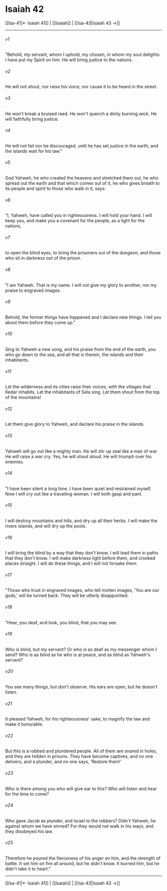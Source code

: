# Isaiah 42

[[Isa-41|← Isaiah 41]] | [[Isaiah]] | [[Isa-43|Isaiah 43 →]]
***



###### v1 
"Behold, my servant, whom I uphold, my chosen, in whom my soul delights: I have put my Spirit on him. He will bring justice to the nations. 

###### v2 
He will not shout, nor raise his voice, nor cause it to be heard in the street. 

###### v3 
He won't break a bruised reed. He won't quench a dimly burning wick. He will faithfully bring justice. 

###### v4 
He will not fail nor be discouraged, until he has set justice in the earth, and the islands wait for his law." 

###### v5 
God Yahweh, he who created the heavens and stretched them out, he who spread out the earth and that which comes out of it, he who gives breath to its people and spirit to those who walk in it, says: 

###### v6 
"I, Yahweh, have called you in righteousness. I will hold your hand. I will keep you, and make you a covenant for the people, as a light for the nations, 

###### v7 
to open the blind eyes, to bring the prisoners out of the dungeon, and those who sit in darkness out of the prison. 

###### v8 
"I am Yahweh. That is my name. I will not give my glory to another, nor my praise to engraved images. 

###### v9 
Behold, the former things have happened and I declare new things. I tell you about them before they come up." 

###### v10 
Sing to Yahweh a new song, and his praise from the end of the earth, you who go down to the sea, and all that is therein, the islands and their inhabitants. 

###### v11 
Let the wilderness and its cities raise their voices, with the villages that Kedar inhabits. Let the inhabitants of Sela sing. Let them shout from the top of the mountains! 

###### v12 
Let them give glory to Yahweh, and declare his praise in the islands. 

###### v13 
Yahweh will go out like a mighty man. He will stir up zeal like a man of war. He will raise a war cry. Yes, he will shout aloud. He will triumph over his enemies. 

###### v14 
"I have been silent a long time. I have been quiet and restrained myself. Now I will cry out like a travailing woman. I will both gasp and pant. 

###### v15 
I will destroy mountains and hills, and dry up all their herbs. I will make the rivers islands, and will dry up the pools. 

###### v16 
I will bring the blind by a way that they don't know. I will lead them in paths that they don't know. I will make darkness light before them, and crooked places straight. I will do these things, and I will not forsake them. 

###### v17 
"Those who trust in engraved images, who tell molten images, 'You are our gods,' will be turned back. They will be utterly disappointed. 

###### v18 
"Hear, you deaf, and look, you blind, that you may see. 

###### v19 
Who is blind, but my servant? Or who is as deaf as my messenger whom I send? Who is as blind as he who is at peace, and as blind as Yahweh's servant? 

###### v20 
You see many things, but don't observe. His ears are open, but he doesn't listen. 

###### v21 
It pleased Yahweh, for his righteousness' sake, to magnify the law and make it honorable. 

###### v22 
But this is a robbed and plundered people. All of them are snared in holes, and they are hidden in prisons. They have become captives, and no one delivers, and a plunder, and no one says, 'Restore them!' 

###### v23 
Who is there among you who will give ear to this? Who will listen and hear for the time to come? 

###### v24 
Who gave Jacob as plunder, and Israel to the robbers? Didn't Yahweh, he against whom we have sinned? For they would not walk in his ways, and they disobeyed his law. 

###### v25 
Therefore he poured the fierceness of his anger on him, and the strength of battle. It set him on fire all around, but he didn't know. It burned him, but he didn't take it to heart."

***
[[Isa-41|← Isaiah 41]] | [[Isaiah]] | [[Isa-43|Isaiah 43 →]]
